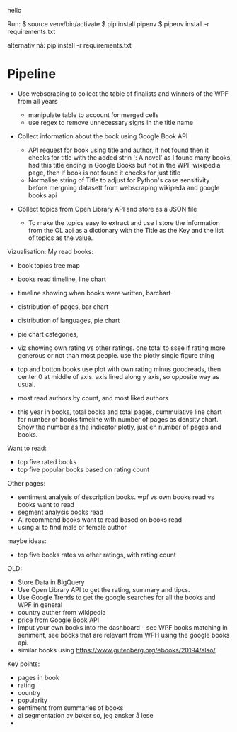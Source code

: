 
hello

Run: 
$ source venv/bin/activate 
$ pip install pipenv
$ pipenv install -r requirements.txt

alternativ nå: 
pip install -r requirements.txt



# Pipeline
- Use webscraping to collect the table of finalists and winners of the WPF from all years
    - manipulate table to account for merged cells
    - use regex to remove unnecessary signs in the title name

- Collect information about the book using Google Book API
    - API request for book using title and author, if not found then it checks for title with the added strin ': A novel' as I found many books had this title ending in Google Books but not in the WPF wikipedia page, then if book is not found it checks for just title 
    - Normalise string of Title to adjust for Python's case sensitivity before mergning datasett from webscraping wikipeda and google books api

- Collect topics from Open Library API and store as a JSON file
    - To make the topics easy to extract and use I store the information from the OL api as a dictionary with the Title as the Key and the list of topics as the value. 

Vizualisation:
My read books: 
- book topics tree map
- books read timeline, line chart
- timeline showing when books were written, barchart
- distribution of pages, bar chart

- distribution of languages, pie chart
- pie chart categories, 
- viz showing own rating vs other ratings. one total to ssee if rating more generous or not than most people. use the plotly single figure thing
- top and botton books use plot with own rating minus goodreads, then center 0 at middle of axis. axis lined along y axis, so opposite way as usual. 
- most read authors by count, and most liked authors 
- this year in books, total books and total pages, cummulative line chart for number of books timeline with number of pages as density chart. Show the number as the indicator plotly, just eh number of pages and books. 

Want to read: 
- top five rated books 
- top five popular books based on rating count

Other pages:
- sentiment analysis of description books. wpf vs own books read vs books want to read
- segment analysis books read
- Ai recommend books want to read based on books read
- using ai to find male or female author

maybe ideas: 
- top five books rates vs other ratings, with rating count

OLD: 
* Store Data in BigQuery 
* Use Open Library API to get the rating, summary and tipcs. 
* Use Google Trends to get the google searches for all the books and WPF in general 
* country auther from wikipedia
* price from Google Book API
* Imput your own books into rhe dashboard - see WPF books matching in seniment, see books that are relevant from WPH using the google books api. 
* similar books using https://www.gutenberg.org/ebooks/20194/also/ 

Key points: 
- pages in book 
- rating 
- country 
- popularity
- sentiment from summaries of books
- ai segmentation av bøker so, jeg ønsker å lese
- 



